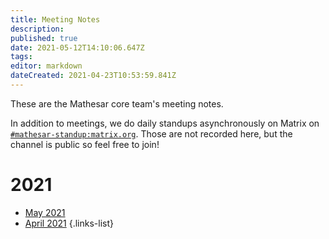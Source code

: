```yaml
---
title: Meeting Notes
description: 
published: true
date: 2021-05-12T14:10:06.647Z
tags: 
editor: markdown
dateCreated: 2021-04-23T10:53:59.841Z
---
```


These are the Mathesar core team's meeting notes.

In addition to meetings, we do daily standups asynchronously on Matrix on [`#mathesar-standup:matrix.org`](https://matrix.to/#/#mathesar-standup:matrix.org). Those are not recorded here, but the channel is public so feel free to join!

# 2021
- [May 2021](/meeting-notes/may-2021)
- [April 2021](/meeting-notes/april-2021)
{.links-list}
